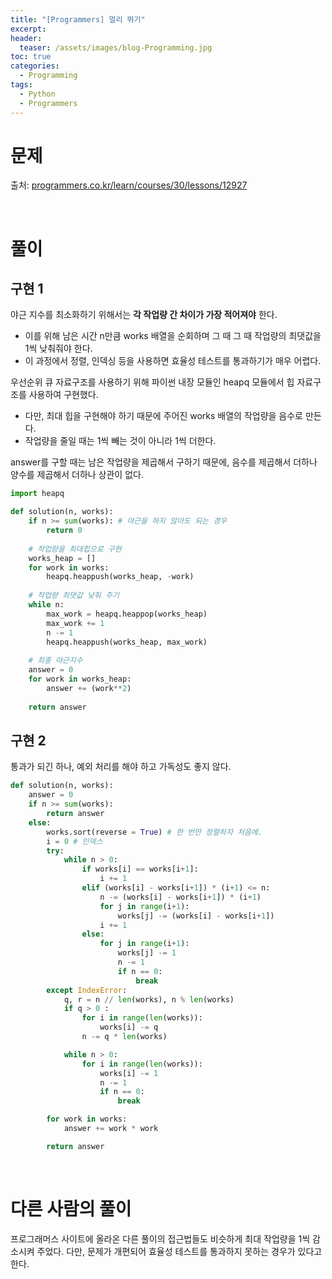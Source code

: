 ```yaml
---
title: "[Programmers] 멀리 뛰기"
excerpt: 
header:
  teaser: /assets/images/blog-Programming.jpg
toc: true
categories:
  - Programming
tags:
  - Python
  - Programmers
---
```




# 문제

출처: [programmers.co.kr/learn/courses/30/lessons/12927](https://programmers.co.kr/learn/courses/30/lessons/12927)

<br>



# 풀이



## 구현 1

 야근 지수를 최소화하기 위해서는 **각 작업량 간 차이가 가장 적어져야** 한다. 

- 이를 위해 남은 시간 n만큼 works 배열을 순회하며 그 때 그 때 작업량의 최댓값을 1씩 낮춰줘야 한다. 
- 이 과정에서 정렬, 인덱싱 등을 사용하면 효율성 테스트를 통과하기가 매우 어렵다.

 우선순위 큐 자료구조를 사용하기 위해 파이썬 내장 모듈인 heapq 모듈에서 힙 자료구조를 사용하여 구현했다. 

- 다만, 최대 힙을 구현해야 하기 때문에 주어진 works 배열의 작업량을 음수로 만든다.
- 작업량을 줄일 때는 1씩 빼는 것이 아니라 1씩 더한다.

answer를 구할 때는 남은 작업량을 제곱해서 구하기 때문에, 음수를 제곱해서 더하나 양수를 제곱해서 더하나 상관이 없다. 

```python
import heapq

def solution(n, works):
    if n >= sum(works): # 야근을 하지 않아도 되는 경우
        return 0
    
    # 작업량을 최대힙으로 구현
    works_heap = [] 
    for work in works:
        heapq.heappush(works_heap, -work)
    
    # 작업량 최댓값 낮춰 주기
    while n:
        max_work = heapq.heappop(works_heap)
        max_work += 1
        n -= 1
        heapq.heappush(works_heap, max_work)
        
    # 최종 야근지수
    answer = 0
    for work in works_heap:
        answer += (work**2)
        
    return answer
```





## 구현 2

 통과가 되긴 하나, 예외 처리를 해야 하고 가독성도 좋지 않다.

```python
def solution(n, works):
    answer = 0
    if n >= sum(works):
        return answer
    else:
        works.sort(reverse = True) # 한 번만 정렬하자 처음에.
        i = 0 # 인덱스
        try:
            while n > 0:
                if works[i] == works[i+1]:
                    i += 1
                elif (works[i] - works[i+1]) * (i+1) <= n:
                    n -= (works[i] - works[i+1]) * (i+1)
                    for j in range(i+1):
                        works[j] -= (works[i] - works[i+1])
                    i += 1
                else:
                    for j in range(i+1):
                        works[j] -= 1
                        n -= 1
                        if n == 0:
                            break
        except IndexError:
            q, r = n // len(works), n % len(works)
            if q > 0 :
                for i in range(len(works)):
                    works[i] -= q
                n -= q * len(works)

            while n > 0:
                for i in range(len(works)):
                    works[i] -= 1
                    n -= 1
                    if n == 0:
                        break

        for work in works:
            answer += work * work

        return answer
```







<br>

# 다른 사람의 풀이

 프로그래머스 사이트에 올라온 다른 풀이의 접근법들도 비슷하게 최대 작업량을 1씩 감소시켜 주었다. 다만, 문제가 개편되어 효율성 테스트를 통과하지 못하는 경우가 있다고 한다.

 
